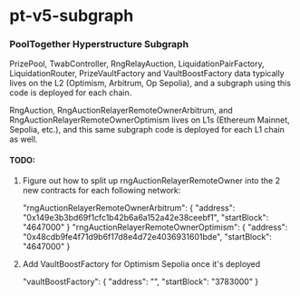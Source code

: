 # pt-v5-subgraph

### PoolTogether Hyperstructure Subgraph

PrizePool, TwabController, RngRelayAuction, LiquidationPairFactory, LiquidationRouter, PrizeVaultFactory and VaultBoostFactory data typically lives on the L2 (Optimism, Arbitrum, Op Sepolia), and a subgraph using this code is deployed for each chain.

RngAuction, RngAuctionRelayerRemoteOwnerArbitrum, and RngAuctionRelayerRemoteOwnerOptimism lives on L1s (Ethereum Mainnet, Sepolia, etc.), and this same subgraph code is deployed for each L1 chain as well.

#### TODO:

1. Figure out how to split up rngAuctionRelayerRemoteOwner into the 2 new contracts for each following network:

   "rngAuctionRelayerRemoteOwnerArbitrum": {
   "address": "0x149e3b3bd69f1cfc1b42b6a6a152a42e38ceebf1",
   "startBlock": "4647000"
   }
   "rngAuctionRelayerRemoteOwnerOptimism": {
   "address": "0x48cdb9fe4f71d9b6f17d8e4d72e4036931601bde",
   "startBlock": "4647000"
   }

2. Add VaultBoostFactory for Optimism Sepolia once it's deployed

   "vaultBoostFactory": {
   "address": "",
   "startBlock": "3783000"
   }

